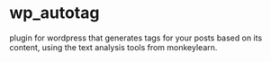 # wp_autotag
plugin for wordpress that generates tags for your posts based on its content, using the text analysis tools from monkeylearn.
